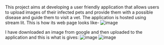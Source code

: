 This project aims at developing a user friendly application that allows users to upload images of their infected pets and provide them with a possible disease and guide them to visit a vet.
The application is hosted using stream lit. This is how its web page looks like-
![image](https://github.com/Satwik-9/Pet-Disease-identifier-using-Gemini-Pro/assets/174354285/70eb7cdd-ff4d-479f-a7e1-fbb5173ecf19)

I have downloaded an image from google and then uploaded to the application and this is what is gives:
![image](https://github.com/Satwik-9/Pet-Disease-identifier-using-Gemini-Pro/assets/174354285/92f343b0-2054-48d6-8d00-3288e31cf966)
![image](https://github.com/Satwik-9/Pet-Disease-identifier-using-Gemini-Pro/assets/174354285/1473cba6-e760-4c0b-b3cc-7508b4b13fa0)



